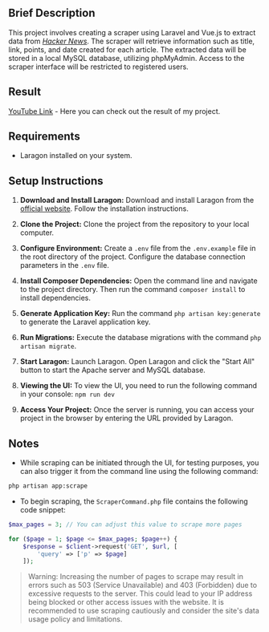 ## Brief Description

This project involves creating a scraper using Laravel and Vue.js to extract data from [*Hacker News*](https://news.ycombinator.com/).
The scraper will retrieve information such as title, link, points, and date created for each article. The extracted data will be stored in a local MySQL database,
utilizing phpMyAdmin. Access to the scraper interface will be restricted to registered users.

## Result

[YouTube Link](https://youtu.be/-r6NVCmG5Ow) - Here you can check out the result of my project.

## Requirements

- Laragon installed on your system.

## Setup Instructions

1. **Download and Install Laragon:**
   Download and install Laragon from the [official website](https://laragon.org/download/). Follow the installation instructions.

2. **Clone the Project:**
   Clone the project from the repository to your local computer.

3. **Configure Environment:**
   Create a `.env` file from the `.env.example` file in the root directory of the project. Configure the database connection parameters in the `.env` file.

4. **Install Composer Dependencies:**
   Open the command line and navigate to the project directory. Then run the command `composer install` to install dependencies.

5. **Generate Application Key:**
   Run the command `php artisan key:generate` to generate the Laravel application key.

6. **Run Migrations:**
   Execute the database migrations with the command `php artisan migrate`.

7. **Start Laragon:**
   Launch Laragon. Open Laragon and click the "Start All" button to start the Apache server and MySQL database.

8. **Viewing the UI:**
   To view the UI, you need to run the following command in your console: `npm run dev`

9. **Access Your Project:**
   Once the server is running, you can access your project in the browser by entering the URL provided by Laragon.

## Notes

- While scraping can be initiated through the UI, for testing purposes, you can also trigger it from the command line using the following command:
```bash
php artisan app:scrape
```
- To begin scraping, the `ScraperCommand.php` file contains the following code snippet:

```php
$max_pages = 3; // You can adjust this value to scrape more pages

for ($page = 1; $page <= $max_pages; $page++) {
    $response = $client->request('GET', $url, [
        'query' => ['p' => $page]
    ]);
```
> Warning: Increasing the number of pages to scrape may result in errors such as 503 (Service Unavailable) and 403 (Forbidden) due to excessive requests to the server. This could lead to your IP address being blocked or other access issues with the website. It is recommended to use scraping cautiously and consider the site's data usage policy and limitations.
